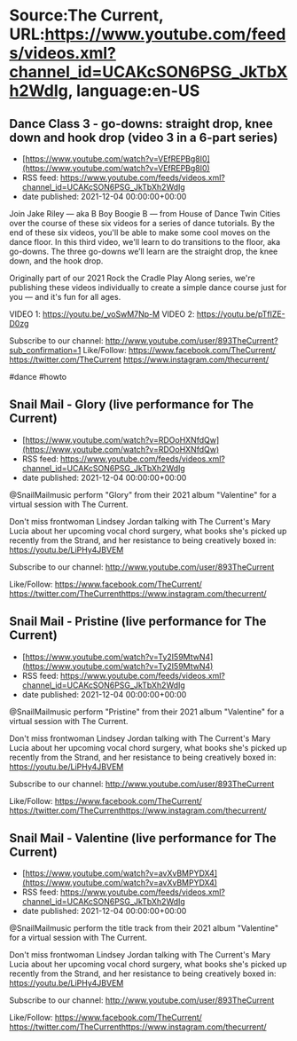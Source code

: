 # Source:The Current, URL:https://www.youtube.com/feeds/videos.xml?channel_id=UCAKcSON6PSG_JkTbXh2WdIg, language:en-US

## Dance Class 3 - go-downs: straight drop, knee down and hook drop (video 3 in a 6-part series)
 - [https://www.youtube.com/watch?v=VEfREPBg8I0](https://www.youtube.com/watch?v=VEfREPBg8I0)
 - RSS feed: https://www.youtube.com/feeds/videos.xml?channel_id=UCAKcSON6PSG_JkTbXh2WdIg
 - date published: 2021-12-04 00:00:00+00:00

Join Jake Riley — aka  B Boy Boogie B — from House of Dance Twin Cities over the course of these six videos for a series of dance tutorials. By the end of these six videos, you'll be able to make some cool moves on the dance floor. In this third video, we'll learn to do transitions to the floor, aka go-downs. The three go-downs we’ll learn are the straight drop, the knee down, and the hook drop.

Originally part of our 2021 Rock the Cradle Play Along series, we're publishing these videos individually to create a simple dance course just for you — and it's fun for all ages.

VIDEO 1: https://youtu.be/_voSwM7Np-M 
VIDEO 2: https://youtu.be/pTfIZE-D0zg

Subscribe to our channel:
http://www.youtube.com/user/893TheCurrent?sub_confirmation=1
Like/Follow:
https://www.facebook.com/TheCurrent/
https://twitter.com/TheCurrent
https://www.instagram.com/thecurrent/

#dance #howto

## Snail Mail - Glory (live performance for The Current)
 - [https://www.youtube.com/watch?v=RDOoHXNfdQw](https://www.youtube.com/watch?v=RDOoHXNfdQw)
 - RSS feed: https://www.youtube.com/feeds/videos.xml?channel_id=UCAKcSON6PSG_JkTbXh2WdIg
 - date published: 2021-12-04 00:00:00+00:00

@SnailMailmusic perform "Glory" from their 2021 album "Valentine" for a virtual session with The Current. 

Don't miss frontwoman Lindsey Jordan talking with The Current's Mary Lucia about her upcoming vocal chord surgery, what books she's picked up recently from the Strand, and her resistance to being creatively boxed in: https://youtu.be/LiPHy4JBVEM

Subscribe to our channel:
http://www.youtube.com/user/893TheCurrent

Like/Follow:
https://www.facebook.com/TheCurrent/​​​​
https://twitter.com/TheCurrent​​​​
https://www.instagram.com/thecurrent/

## Snail Mail - Pristine (live performance for The Current)
 - [https://www.youtube.com/watch?v=Ty2I59MtwN4](https://www.youtube.com/watch?v=Ty2I59MtwN4)
 - RSS feed: https://www.youtube.com/feeds/videos.xml?channel_id=UCAKcSON6PSG_JkTbXh2WdIg
 - date published: 2021-12-04 00:00:00+00:00

@SnailMailmusic perform "Pristine" from their 2021 album "Valentine" for a virtual session with The Current. 

Don't miss frontwoman Lindsey Jordan talking with The Current's Mary Lucia about her upcoming vocal chord surgery, what books she's picked up recently from the Strand, and her resistance to being creatively boxed in: https://youtu.be/LiPHy4JBVEM

Subscribe to our channel:
http://www.youtube.com/user/893TheCurrent

Like/Follow:
https://www.facebook.com/TheCurrent/​​​​
https://twitter.com/TheCurrent​​​​
https://www.instagram.com/thecurrent/

## Snail Mail - Valentine (live performance for The Current)
 - [https://www.youtube.com/watch?v=avXvBMPYDX4](https://www.youtube.com/watch?v=avXvBMPYDX4)
 - RSS feed: https://www.youtube.com/feeds/videos.xml?channel_id=UCAKcSON6PSG_JkTbXh2WdIg
 - date published: 2021-12-04 00:00:00+00:00

@SnailMailmusic perform the title track from their 2021 album "Valentine" for a virtual session with The Current. 

Don't miss frontwoman Lindsey Jordan talking with The Current's Mary Lucia about her upcoming vocal chord surgery, what books she's picked up recently from the Strand, and her resistance to being creatively boxed in: https://youtu.be/LiPHy4JBVEM

Subscribe to our channel:
http://www.youtube.com/user/893TheCurrent

Like/Follow:
https://www.facebook.com/TheCurrent/​​​​
https://twitter.com/TheCurrent​​​​
https://www.instagram.com/thecurrent/

